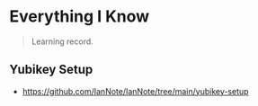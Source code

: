 # Everything I Know

> Learning record.

## Yubikey Setup

- https://github.com/IanNote/IanNote/tree/main/yubikey-setup